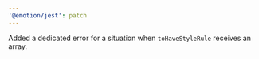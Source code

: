 ```yaml
---
'@emotion/jest': patch
---
```


Added a dedicated error for a situation when `toHaveStyleRule` receives an array.
